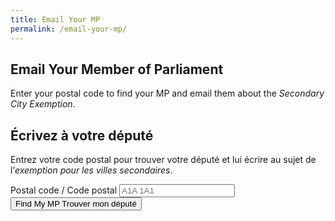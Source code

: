 ```yaml
---
title: Email Your MP
permalink: /email-your-mp/
---
```


<section class="section">
  <div class="lang-en">
    <h1>Email Your Member of Parliament</h1>
    <p>Enter your postal code to find your MP and email them about the <em>Secondary City Exemption</em>.</p>
  </div>
  <div class="lang-fr">
    <h1>Écrivez à votre député</h1>
    <p>Entrez votre code postal pour trouver votre député et lui écrire au sujet de l’<em>exemption pour les villes secondaires</em>.</p>
  </div>

  <form class="mp-lookup" onsubmit="return false;">
    <label for="pc" class="sr-only">Postal code / Code postal</label>
    <input id="pc" name="pc" placeholder="A1A 1A1" inputmode="text" autocomplete="postal-code" maxlength="7">
    <button type="button" class="btn primary" id="lookupBtn">
      <span class="lang-en">Find My MP</span>
      <span class="lang-fr">Trouver mon député</span>
    </button>
  </form>

  <div id="mpResult" class="mp-result" hidden></div>
</section>

<script>
(function(){
  const resultEl = document.getElementById('mpResult');
  const btn = document.getElementById('lookupBtn');
  const input = document.getElementById('pc');

  const pcRegex = /^[ABCEGHJ-NPRSTVXY]\d[ABCEGHJ-NPRSTV-Z][ -]?\d[ABCEGHJ-NPRSTV-Z]\d$/i;

  // i18n helper (uses your html.show-fr flag)
  const t = (en, fr) => document.documentElement.classList.contains('show-fr') ? fr : en;

  const normalizePC = v => (v || '').toUpperCase().replace(/\s+/g,''); // “K1A0B1”
  const prettyPC = v => v.replace(/^([A-Z]\d[A-Z])(\d[A-Z]\d)$/, '$1 $2'); // “K1A 0B1”

  const pickMP = list => (list || []).find(r =>
    /house of commons/i.test(r.representative_set_name || '') ||
    /(member of parliament|^mp$)/i.test(r.elected_office || '')
  ) || null;

  async function lookupByPostcode(pc) {
    const url = `https://represent.opennorth.ca/postcodes/${encodeURIComponent(pc)}/`;
    const res = await fetch(url, { headers: { 'Accept':'application/json' }});
    if (!res.ok) throw new Error('postcode lookup failed');
    const data = await res.json();

    const reps = []
      .concat(data.representatives_centroid || [])
      .concat(data.representatives_concordance || []);

    let mp = pickMP(reps);

    // Fallback: resolve by point (lat,lng) straight to House of Commons set
    if (!mp && data.centroid && Array.isArray(data.centroid.coordinates)) {
      const [lng, lat] = data.centroid.coordinates;
      const pointUrl = `https://represent.opennorth.ca/representatives/house-of-commons/?point=${lat},${lng}`;
      const r2 = await fetch(pointUrl, { headers: { 'Accept':'application/json' }});
      if (r2.ok) {
        const j2 = await r2.json();
        mp = pickMP(j2.objects);
      }
    }
    return { mp, pcPretty: prettyPC(pc) };
  }

  function render(mp, pcPretty){
    if (!mp) {
      resultEl.hidden = false;
      resultEl.innerHTML = `
        <div class="notice error">
          ${t("We couldn’t find the MP for that postal code. Please check the code or use the House of Commons search.",
               "Nous n’avons pas trouvé le député pour ce code postal. Veuillez vérifier le code ou utiliser la recherche de la Chambre des communes.")}
          <br><a href="https://www.ourcommons.ca/members/en" target="_blank" rel="noopener">
            ${t("Search on ourcommons.ca","Chercher sur ourcommons.ca")}
          </a>
        </div>`;
      return;
    }

    const subjectEN = "Support a codeshare-only exemption for secondary Canadian cities";
    const subjectFR = "Appuyer une dérogation conditionnelle au partage de code pour les villes secondaires";
    const bodyEN = `Dear ${mp.name ? "MP " + mp.name : "Member of Parliament"},%0D%0A%0D%0A`
      + `As a constituent (${pcPretty}), I’m asking you to support a narrow, codeshare-only exemption in Canada’s Air Transport Agreements. `
      + `It would allow foreign airlines to exceed bilateral caps only when flying to designated Canadian secondary cities `
      + `under a mandatory codeshare with a Canadian carrier. This improves affordability and keeps long-haul traffic in Canada.%0D%0A%0D%0A`
      + `Thank you for your attention.`;
    const bodyFR = `Bonjour ${mp.name ? "Monsieur/Madame " + mp.name : "député(e)"},%0D%0A%0D%0A`
      + `À titre d’électeur (${pcPretty}), je vous demande d’appuyer une dérogation ciblée et conditionnelle au partage de code `
      + `dans les accords de transport aérien du Canada. Elle permettrait des dessertes au-delà des plafonds bilatéraux uniqu



<style>
/* Minimal styles to look good with your theme */
.mp-lookup { display:flex; gap:.5rem; flex-wrap:wrap; margin:.5rem 0 1rem }
.mp-lookup input { width:14ch; text-transform:uppercase; font-weight:600; letter-spacing:.05em }
.notice { padding:.75rem 1rem; background:#f5f5f5; border-radius:.5rem; }
.notice.error { background:#ffe9e9; }
.mp-card { display:grid; gap:1rem; grid-template-columns: 1fr auto; align-items:center; padding:1rem; border:1px solid #e5e5e5; border-radius:.75rem; }
@media (max-width:700px){ .mp-card{ grid-template-columns: 1fr; } }
.btn.primary { text-decoration:none; }
.sr-only { position:absolute; left:-9999px; width:1px; height:1px; overflow:hidden; }
</style>
